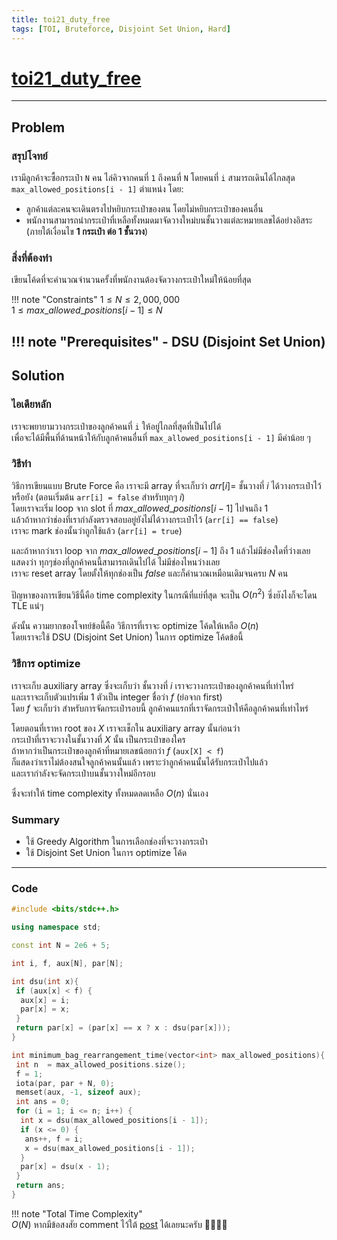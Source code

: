```yaml
---
title: toi21_duty_free
tags: [TOI, Bruteforce, Disjoint Set Union, Hard]
---
```

# [toi21_duty_free](https://api.otog.in.th/problem/doc/1090)

---

## Problem

### สรุปโจทย์

เรามีลูกค้าจะซื้อกระเป๋า `N` คน ไล่คิวจากคนที่ `1` ถึงคนที่ `N` โดยคนที่ `i` สามารถเดินได้ไกลสุด `max_allowed_positions[i - 1]` ตำแหน่ง โดย:

- ลูกค้าแต่ละคนจะเดินตรงไปหยิบกระเป๋าของตน โดยไม่หยิบกระเป๋าของคนอื่น
- พนักงานสามารถนำกระเป๋าที่เหลือทั้งหมดมาจัดวางใหม่บนชั้นวางแต่ละหมายเลขได้อย่างอิสระ (ภายใต้เงื่อนไข **1 กระเป๋า ต่อ 1 ชั้นวาง**)

### สิ่งที่ต้องทำ

เขียนโค้ดที่จะคำนวณจำนวนครั้งที่พนักงานต้องจัดวางกระเป๋าใหม่ให้น้อยที่สุด

!!! note "Constraints"
    $1 \leq N \leq 2,000,000$ <br>
    $1 \leq max\_allowed\_positions[i-1] \leq N$

!!! note "Prerequisites"
    - DSU (Disjoint Set Union)
---

## Solution

### ไอเดียหลัก

เราจะพยายามวางกระเป๋าของลูกค้าคนที่ `i` ให้อยู่ไกลที่สุดที่เป็นไปได้  
เพื่อจะได้มีพื้นที่ด้านหน้าให้กับลูกค้าคนอื่นที่ `max_allowed_positions[i - 1]` มีค่าน้อย ๆ

### วิธีทำ

วิธีการเขียนแบบ Brute Force คือ เราจะมี array ที่จะเก็บว่า $arr[i] =$ ชั้นวางที่ $i$ ได้วางกระเป๋าไว้หรือยัง (ตอนเริ่มต้น `arr[i] = false` สำหรับทุกๆ $i$)  
โดยเราจะเริ่ม loop จาก slot ที่ $max\_allowed\_positions[i - 1]$ ไปจนถึง $1$  
แล้วถ้าหากว่าช่องที่เรากำลังตรวจสอบอยู่ยังไม่ได้วางกระเป๋าไว้ (`arr[i] == false`)  
เราจะ mark ช่องนั้นว่าถูกใช้แล้ว (`arr[i] = true`)  

และถ้าหากว่าเรา loop จาก $max\_allowed\_positions[i - 1]$ ถึง $1$ แล้วไม่มีช่องใดที่ว่างเลย  
แสดงว่า ทุกๆช่องที่ลูกค้าคนนี้สามารถเดินไปได้ ไม่มีช่องไหนว่างเลย  
เราจะ reset array โดยตั้งให้ทุกช่องเป็น $false$ และก็คำนวณเหมือนเดิมจนครบ $N$ คน

ปัญหาของการเขียนวิธีนี้คือ time complexity ในกรณีที่แย่ที่สุด จะเป็น $O(n^2)$ ซึ่งยังไงก็จะโดน TLE แน่ๆ

ดังนั้น ความยากของโจทย์ข้อนี้คือ วิธีการที่เราจะ optimize โค้ดให้เหลือ $O(n)$  
โดยเราจะใช้ DSU (Disjoint Set Union) ในการ optimize โค้ดข้อนี้

### วิธีการ optimize

เราจะเก็บ auxiliary array ซึ่งจะเก็บว่า ชั้นวางที่ $i$ เราจะวางกระเป๋าของลูกค้าคนที่เท่าไหร่  
และเราจะเก็บตัวแปรเพิ่ม 1 ตัวเป็น integer ชื่อว่า $f$ (ย่อจาก first)  
โดย $f$ จะเก็บว่า สำหรับการจัดกระเป๋ารอบนี้ ลูกค้าคนแรกที่เราจัดกระเป๋าให้คือลูกค้าคนที่เท่าไหร่  

โดยตอนที่เราหา root ของ $X$ เราจะเช็กใน auxiliary array นั้นก่อนว่า  
กระเป๋าที่เราจะวางในชั้นวางที่ $X$ นั้น เป็นกระเป๋าของใคร  
ถ้าหากว่าเป็นกระเป๋าของลูกค้าที่หมายเลขน้อยกว่า $f$ (```aux[X] < f```)  
ก็แสดงว่าเราไม่ต้องสนใจลูกค้าคนนั้นแล้ว เพราะว่าลูกค้าคนนั้นได้รับกระเป๋าไปแล้ว  
และเรากำลังจะจัดกระเป๋าบนชั้นวางใหม่อีกรอบ  

ซึ่งจะทำให้ time complexity ทั้งหมดลดเหลือ $O(n)$ นั่นเอง  

### Summary

- ใช้ Greedy Algorithm ในการเลือกช่องที่จะวางกระเป๋า  
- ใช้ Disjoint Set Union ในการ optimize โค้ด  

---

### Code

```cpp title="toi21_duty_free.cpp"
#include <bits/stdc++.h>

using namespace std;

const int N = 2e6 + 5;

int i, f, aux[N], par[N];

int dsu(int x){
 if (aux[x] < f) {
  aux[x] = i;
  par[x] = x;
 }
 return par[x] = (par[x] == x ? x : dsu(par[x]));
}

int minimum_bag_rearrangement_time(vector<int> max_allowed_positions){
 int n  = max_allowed_positions.size(); 
 f = 1;
 iota(par, par + N, 0);
 memset(aux, -1, sizeof aux);
 int ans = 0;
 for (i = 1; i <= n; i++) {
  int x = dsu(max_allowed_positions[i - 1]);
  if (x <= 0) {
   ans++, f = i;
   x = dsu(max_allowed_positions[i - 1]);
  }
  par[x] = dsu(x - 1);
 }
 return ans;
}
```

!!! note "Total Time Complexity"  
    $O(N)$
หากมีข้อสงสัย comment ไว้ใต้ [post](https://www.facebook.com/share/p/171iGYrhtd/) ได้เลยนะครับ 🙇‍♂️🙇‍♂️

